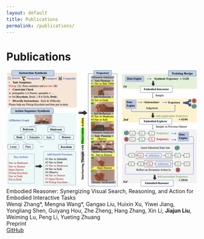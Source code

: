 ```yaml
---
layout: default
title: Publications
permalink: /publications/
---
```


<div class="page">
  <h1 class="page-title">Publications</h1>

  <div class="publication-item">
    <div class="publication-image">
      <img src="/assets/img/embodied-reasoner.png" alt="Embodied Reasoner">
    </div>
    <div class="publication-content">
      <div class="publication-title">
        Embodied Reasoner: Synergizing Visual Search, Reasoning, and Action for Embodied Interactive Tasks
      </div>
      <div class="publication-authors">
        Wenqi Zhang*, Mengna Wang*, Gangao Liu, Huixin Xu, Yiwei Jiang, Yongliang Shen, Guiyang Hou, Zhe Zheng, Hang Zhang, Xin Li, <strong>Jiajun Liu</strong>, Weiming Lu, Peng Li, Yueting Zhuang
      </div>
      <div class="publication-venue">
        Preprint
      </div>
      <div class="publication-links">
        <a href="https://github.com/zwq2018/embodied_reasonere" target="_blank">GitHub</a>
      </div>
    </div>
  </div>
</div>
